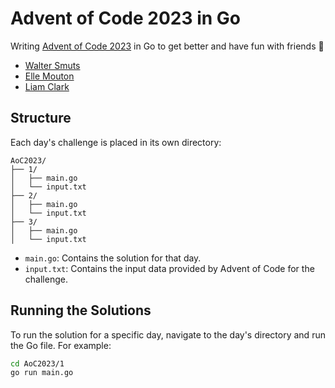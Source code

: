 
# Advent of Code 2023 in Go

Writing [Advent of Code 2023](https://adventofcode.com/2023) in Go to get better and have fun with friends 🎄

- [Walter Smuts]()
- [Elle Mouton](https://github.com/ellemouton/aoc_2023)
- [Liam Clark](https://github.com/liamclarkza/advent-of-code-2023)


## Structure

Each day's challenge is placed in its own directory:

```
AoC2023/
├── 1/
│   ├── main.go
│   └── input.txt
├── 2/
│   ├── main.go
│   └── input.txt
├── 3/
│   ├── main.go
│   └── input.txt
```

- `main.go`: Contains the solution for that day.
- `input.txt`: Contains the input data provided by Advent of Code for the challenge.

## Running the Solutions

To run the solution for a specific day, navigate to the day's directory and run the Go file. For example:

```bash
cd AoC2023/1
go run main.go
```


